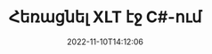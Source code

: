 ---
############################# Static ############################
layout: "auto-gen-merger"
date: 2022-11-10T14:12:06
draft: false
otherformats: ott pdf pps ppsx ppt pptx rtf tex vdx vsdm vsdx vssm vssx vstm vstx vsx

############################# Head ############################
head_title: "Հեռացնել XLT էջ C#-ից"
head_description: "Հեռացրեք կամ ջնջեք մեկ էջ կամ էջերի հավաքածու XLT ֆայլից C#-ում` փոխելով էջերի հերթականությունը` օգտագործելով փաստաթղթերի միաձուլման API-ը:"

############################# Header ############################
title: "Հեռացնել XLT էջ C#-ում"
description: "Հեռացրեք XLT էջերը մի քանի տող .NET կոդով:"
bg_image: "https://cms.admin.containerize.com/templates/aspose/App_Themes/V3/images/bg/header1.png"
bg_overlay: false
button:
    enable: true
    icon: "fas fa-arrow-down"
    label: "Ներբեռնեք անվճար փորձաշրջան"
    link: "https://downloads.groupdocs.com/merger/net"

############################# SubMenu ############################
submenu:
    enable: true

    left:
        img_alt: "GroupDocs.Merger for .NET"
        image: "https://cms.admin.containerize.com/templates/groupdocs/images/product-logos/90x90-noborder/groupdocs-merger-net.png"
        product: "GroupDocs.Merger"
        platform: ".NET"

    middle:
        button:

            # button loop
            - link: "https://apireference.groupdocs.com/merger/net"
              text: "API հղում"

            # button loop
            - link: "https://github.com/groupdocs-merger"
              text: "Կոդի օրինակներ"

            # button loop
            - link: "https://products.groupdocs.app/merger/family"
              text: "Կենդանի Դեմոներ"

            # button loop
            - link: "https://purchase.groupdocs.com/pricing/merger/net"
              text: "Գնագոյացում"

    right:
        link_download: "https://downloads.groupdocs.com/merger"
        link_learn: "https://docs.groupdocs.com/merger/net"
        link_buy: "https://purchase.groupdocs.com"

############################# About ############################
about:
    enable: true
    title: "GroupDocs.Merger for .NET API-ի մասին"
    content: |
        [GroupDocs.Merger for .NET](/hy/merger/net/) առաջարկում է պարզ լուծում` անվտանգ միաձուլվելու և բաժանելու փաստաթղթերի լայն շրջանակի, ներառյալ PDF, Microsoft Office (Word, Excel, PowerPoint): , OneNote), OpenDocument, HTML, պատկերներ և շատ ուրիշներ .NET հավելվածներում: Կոդից ընդամենը մի քանի տող ավելացնելով, կատարեք փաստաթղթերի մի քանի գործողություններ, ինչպիսիք են տեղափոխել, հեռացնել, պտտել, փոխանակել, հանել կամ փոխել փաստաթղթերի էջերի կողմնորոշումը: Փաստաթղթերի միաձուլման API-ն աջակցում է նաև փաստաթղթերի էջերի նախադիտումը որպես պատկեր՝ փաստաթղթի կառուցվածքը, ձևաչափումը և էջի բովանդակությունը վերլուծելու համար:
        
        GroupDocs.Merger API-ն ճիշտ ընտրություն է կորպորատիվ լուծումների համար, որոնք պահանջում են ֆայլերի էջի հեռացման հնարավորություններ: Այս API-ները լավ աջակցվում են բոլոր հիմնական օպերացիոն համակարգերում և հարթակներում, ներառյալ {{ Runtime}}:

############################# Steps ############################
steps:
    enable: true
    title_left: "Հեռացնել XLT ֆայլի էջեր .NET-ից"
    content_left: |
        [GroupDocs.Merger for .NET](/hy/merger/net/) հեշտացնում է C# մշակողների համար ջնջել մեկ կամ մի քանի կոնկրետ էջեր XLT-ի շրջանակներում: ֆայլ՝ իրականացնելով մի քանի հեշտ քայլ:
        
        * Նախաձեռնեք **RemoveOptions**՝ հեռացնելու համար էջերի համարները:
        * Ստեղծեք **Merger** նոր օրինակ և փոխանցեք աղբյուրի փաստաթղթի ուղին որպես կոնստրուկտորի պարամետր:
        * Զանգահարեք **RemovePages** և փոխանցեք **RemoveOptions** օբյեկտը:
        * Զանգահարեք **Պահպանել** և նշեք ֆայլի ուղին՝ ստացված փաստաթուղթը պահպանելու համար:

    title_right: "Համակարգի պահանջները"
    content_right: |
        GroupDocs.Merger for .NET API-ներն աջակցվում են բոլոր հիմնական հարթակներում և օպերացիոն համակարգերում: Նախքան ստորև նշված կոդը գործարկելը, խնդրում ենք համոզվել, որ ձեր համակարգում տեղադրված են հետևյալ նախադրյալները.

        * Օպերացիոն համակարգեր՝ Microsoft Windows, Linux, MacOS
        * Զարգացման միջավայրեր՝ Visual Studio, Xamarin, MonoDevelop
        * Շրջանակներ: .NET Framework, .NET Standard, .NET Core, Mono
        * Ներբեռնեք GroupDocs.Merger for .NET-ի վերջին տարբերակը [NuGet]-ից (https://www.nuget.org/packages/groupdocs.merger)
         
    code: |
     {{% merger/additional-styles %}}
     {{< merger/code-merger title="Ինչպես հեռացնել XLT ֆայլի էջերը՝ օգտագործելով C# օրինակ կոդը">}}

        ```csharp    
        // Հեռացրեք XLT ֆայլի էջեր՝ օգտագործելով GroupDocs.Merger API
        // Նախաձեռնեք RemoveOptions դասը ընտրված էջի համարներով
        RemoveOptions removeOptions = new RemoveOptions(new int[] { 3, 6 });

        // Ակնթարթային միաձուլում XLT փաստաթղթով
        using (Merger merger = new Merger("input.xlt"))
          {
            // Զանգահարեք RemovePages մեթոդը և փոխանցեք RemoveOptions օբյեկտը դրան
            merger.RemovePages(removeOptions);
    
            // Զանգահարեք Save մեթոդը և անցեք ցանկալի ֆայլի ուղին՝ ելքային փաստաթուղթը պահպանելու համար
            merger.Save("output.xlt");
          }
        ```
     {{< /merger/code-merger >}}

############################# Demos ############################
demos:
    enable: true
    title: "Կենդանի ցուցադրություններ - Հեռացրեք XLT էջեր առցանց"
    content: |
       Հեռացրեք XLT ֆայլի էջերը հենց հիմա՝ այցելելով [GroupDocs.Merger Live Demos](https://products.groupdocs.app/splitter/remove-pages/xlt) կայքը:
       Կենդանի ցուցադրությունն ունի հետևյալ առավելությունները.
        
############################# About Formats ############################
about_formats:
    enable: true

############################# More Formats ############################
more_formats:
    enable: true
    title: "Հեռացրեք էջերը փաստաթղթի այլ ձևաչափերից"
    content: |
        .NET փաստաթղթերը միաձուլվում և բաժանվում են API ֆայլերի ձևաչափերի և պատկերների համար: Հեռացրեք որոշ հայտնի ֆայլերի ձևաչափեր, ինչպես նշված է ստորև:

############################# Back to top ###############################
back_to_top:
    enable: true
---